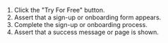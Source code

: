 1. Click the "Try For Free" button.
2. Assert that a sign-up or onboarding form appears.
3. Complete the sign-up or onboarding process.
4. Assert that a success message or page is shown.